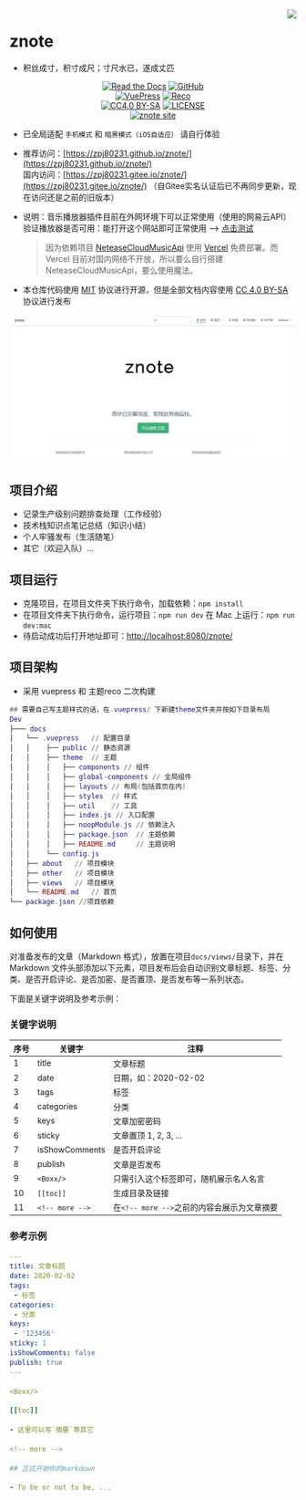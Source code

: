 <img src="https://cdn.jsdelivr.net/gh/shiyindaxiaojie/images/readme/icon.png" align="right" />

# znote

- 积丝成寸，积寸成尺；寸尺水已，遂成丈匹

<p align="center">
   <a href="https://zpj80231.github.io/znote/views/specification/guide.html" target="_blank"><img alt="Read the Docs" src="https://img.shields.io/badge/Docs-GetStarted-red?style=flat-square&logo=buffer"></a>
   <a href="https://github.com/zpj80231/znote" target="_blank"><img alt="GitHub" src="https://img.shields.io/badge/GitHub-znote-d05577?style=flat-square&logo=github"></a>
   <br/>
   <a href="https://github.com/vuejs/vuepress" target="_blank"><img alt="VuePress" src="https://img.shields.io/badge/VuePress-build-05a564?style=flat-square&logo=vue.js"></a>
   <a href="https://github.com/vuepress-reco/vuepress-theme-reco" target="_blank"><img alt="Reco" src="https://img.shields.io/badge/Reco-theme-137cbd?style=flat-square&logo=vue.js"></a>
   <br/>
   <a href="https://creativecommons.org/licenses/by-sa/4.0/"><img alt="CC4.0 BY-SA" src="https://img.shields.io/static/v1?label=CC%20%204.0&message=BY-SA&color=yellow&style=flat-square"></a>
   <a href="LICENSE"><img alt="LICENSE" src="https://img.shields.io/badge/License-MIT-orange?style=flat-square"></a>
   <br/>
   <a href="https://zpj80231.gitee.io/znote/"><img alt="znote site" src="https://img.shields.io/badge/znote-pages-a06bc1?style=flat-square&logo=zulip"></a>
</p>

- 已全局适配 `手机模式` 和 `暗黑模式（iOS自适应）` 请自行体验

- 推荐访问：[https://zpj80231.github.io/znote/](https://zpj80231.github.io/znote/)<br/>
  国内访问：[https://zpj80231.gitee.io/znote/](https://zpj80231.gitee.io/znote/) （自Gitee实名认证后已不再同步更新，现在访问还是之前的旧版本）

- 说明：音乐播放器插件目前在外网环境下可以正常使用（使用的网易云API）
  验证播放器是否可用：能打开这个网站即可正常使用 --> [点击测试](https://neteasecloudmusicapi-zpj80231.vercel.app/search?keywords=%E6%B5%B7%E9%98%94%E5%A4%A9%E7%A9%BA)  
  
  > 因为依赖项目 [NeteaseCloudMusicApi](https://github.com/Binaryify/NeteaseCloudMusicApi) 使用 [Vercel](https://vercel.com/) 免费部署。而 Vercel 目前对国内网络不开放，所以要么自行搭建 NeteaseCloudMusicApi，要么使用魔法。
  
- 本仓库代码使用 [MIT](https://github.com/SigureMo/notev/blob/master/LICENSE) 协议进行开源，但是全部文档内容使用 [CC 4.0 BY-SA](https://creativecommons.org/licenses/by-sa/4.0/) 协议进行发布

![](/docs/.vuepress/public/vuepress/znote.png)

## 项目介绍

- 记录生产级别问题排查处理（工作经验）
- 技术栈知识点笔记总结（知识小结）
- 个人牢骚发布（生活随笔）
- 其它（欢迎入队）...

## 项目运行

- 克隆项目，在项目文件夹下执行命令，加载依赖：`npm install`
- 在项目文件夹下执行命令，运行项目：`npm run dev`
  在 Mac 上运行：`npm run dev:mac`
- 待启动成功后打开地址即可：[http://localhost:8080/znote/](http://localhost:8080/znote/)

## 项目架构

- 采用 vuepress 和 主题reco 二次构建

```lua
## 需要自己写主题样式的话，在.vuepress/ 下新建theme文件夹并按如下目录布局
Dev
├─── docs
│   └── .vuepress   // 配置目录
│   │    ├── public // 静态资源
│   │    ├── theme  // 主题
│   │    │   ├── components // 组件
│   │    │   ├── global-components // 全局组件
│   │    │   ├── layouts // 布局(包括首页在内)
│   │    │   ├── styles  // 样式
│   │    │   ├── util 	 // 工具
│   │    │   ├── index.js // 入口配置
│   │    │   ├── noopModule.js // 依赖注入
│   │    │   ├── package.json  // 主题依赖
│   │    │   ├── README.md     // 主题说明
│   │    └── config.js
│   ├── about   // 项目模块
│   ├── other   // 项目模块
│   ├── views   // 项目模块
│   └── README.md   // 首页
└── package.json //项目依赖
```

## 如何使用

对准备发布的文章（Markdown 格式），放置在项目`docs/views/`目录下，并在 Markdown 文件头部添加以下元素，项目发布后会自动识别文章标题、标签、分类、是否开启评论、是否加密、是否置顶、是否发布等一系列状态。

下面是关键字说明及参考示例：

### 关键字说明

| 序号 | 关键字          | 注释                                        |
| ---- | --------------- | ------------------------------------------- |
| 1    | title           | 文章标题                                    |
| 2    | date            | 日期，如：2020-02-02                        |
| 3    | tags            | 标签                                        |
| 4    | categories      | 分类                                        |
| 5    | keys            | 文章加密密码                                |
| 6    | sticky          | 文章置顶 1, 2, 3, ...                       |
| 7    | isShowComments  | 是否开启评论                                |
| 8    | publish         | 文章是否发布                                |
| 9    | `<Boxx/>`       | 只需引入这个标签即可，随机展示名人名言      |
| 10   | `[[toc]]`       | 生成目录及链接                              |
| 11   | `<!-- more -->` | 在`<!-- more -->`之前的内容会展示为文章摘要 |

### 参考示例

```yaml
---
title: 文章标题
date: 2020-02-02
tags:
 - 标签
categories:
 - 分类
keys:
 - '123456'
sticky: 1 
isShowComments: false
publish: true
---

<Boxx/>

[[toc]]

- 这里可以写`摘要`等其它

<!-- more -->

## 正式开始你的markdown

- To be or not to be, ...
```

